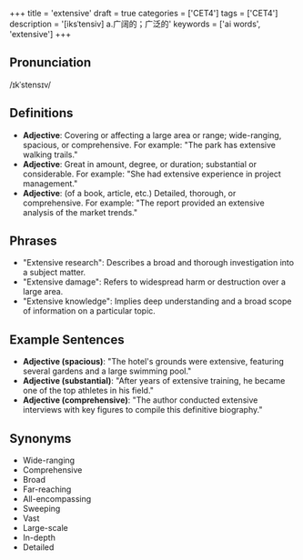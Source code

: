 +++
title = 'extensive'
draft = true
categories = ['CET4']
tags = ['CET4']
description = '[iksˈtensiv] a.广阔的；广泛的'
keywords = ['ai words', 'extensive']
+++

## Pronunciation
/ɪkˈstensɪv/

## Definitions
- **Adjective**: Covering or affecting a large area or range; wide-ranging, spacious, or comprehensive. For example: "The park has extensive walking trails."
- **Adjective**: Great in amount, degree, or duration; substantial or considerable. For example: "She had extensive experience in project management."
- **Adjective**: (of a book, article, etc.) Detailed, thorough, or comprehensive. For example: "The report provided an extensive analysis of the market trends."

## Phrases
- "Extensive research": Describes a broad and thorough investigation into a subject matter.
- "Extensive damage": Refers to widespread harm or destruction over a large area.
- "Extensive knowledge": Implies deep understanding and a broad scope of information on a particular topic.

## Example Sentences
- **Adjective (spacious)**: "The hotel's grounds were extensive, featuring several gardens and a large swimming pool."
- **Adjective (substantial)**: "After years of extensive training, he became one of the top athletes in his field."
- **Adjective (comprehensive)**: "The author conducted extensive interviews with key figures to compile this definitive biography."

## Synonyms
- Wide-ranging
- Comprehensive
- Broad
- Far-reaching
- All-encompassing
- Sweeping
- Vast
- Large-scale
- In-depth
- Detailed
